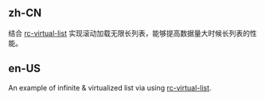 ## zh-CN

结合 [rc-virtual-list](https://github.com/react-component/virtual-list) 实现滚动加载无限长列表，能够提高数据量大时候长列表的性能。

## en-US

An example of infinite & virtualized list via using [rc-virtual-list](https://github.com/react-component/virtual-list).
